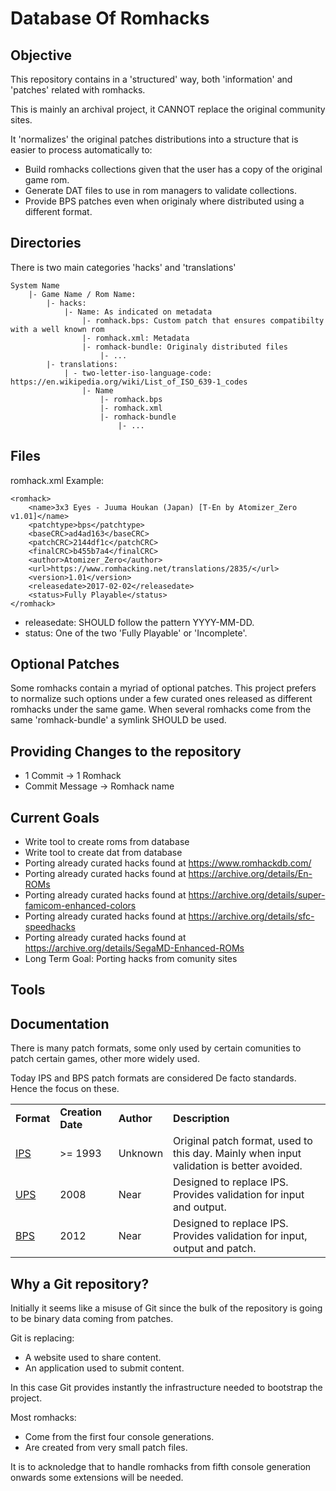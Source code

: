 # Database Of Romhacks

## Objective
This repository contains in a 'structured' way, both 'information' and 'patches' related with romhacks.

This is mainly an archival project, it CANNOT replace the original community sites.

It 'normalizes' the original patches distributions into a structure that is easier to process automatically to:
- Build romhacks collections given that the user has a copy of the original game rom.
- Generate DAT files to use in rom managers to validate collections.
- Provide BPS patches even when originaly where distributed using a different format.

## Directories
There is two main categories 'hacks' and 'translations'

```
System Name
    |- Game Name / Rom Name:
        |- hacks:
            |- Name: As indicated on metadata
                |- romhack.bps: Custom patch that ensures compatibilty with a well known rom
                |- romhack.xml: Metadata
                |- romhack-bundle: Originaly distributed files
                    |- ...
        |- translations:
            | - two-letter-iso-language-code: https://en.wikipedia.org/wiki/List_of_ISO_639-1_codes
                |- Name
                    |- romhack.bps
                    |- romhack.xml
                    |- romhack-bundle
                        |- ...
```

## Files
romhack.xml Example:
```
<romhack>
    <name>3x3 Eyes - Juuma Houkan (Japan) [T-En by Atomizer_Zero v1.01]</name>
    <patchtype>bps</patchtype>
    <baseCRC>ad4ad163</baseCRC>
    <patchCRC>2144df1c</patchCRC>
    <finalCRC>b455b7a4</finalCRC>
    <author>Atomizer_Zero</author>
    <url>https://www.romhacking.net/translations/2835/</url>
    <version>1.01</version>
    <releasedate>2017-02-02</releasedate>
    <status>Fully Playable</status>
</romhack>
```
- releasedate: SHOULD follow the pattern YYYY-MM-DD.
- status: One of the two 'Fully Playable' or 'Incomplete'.

## Optional Patches
Some romhacks contain a myriad of optional patches.
This project prefers to normalize such options under a few curated ones released as different romhacks under the same game.
When several romhacks come from the same 'romhack-bundle' a symlink SHOULD be used.

## Providing Changes to the repository
- 1 Commit -> 1 Romhack
- Commit Message -> Romhack name

## Current Goals
- Write tool to create roms from database
- Write tool to create dat from database
- Porting already curated hacks found at https://www.romhackdb.com/
- Porting already curated hacks found at https://archive.org/details/En-ROMs
- Porting already curated hacks found at https://archive.org/details/super-famicom-enhanced-colors
- Porting already curated hacks found at https://archive.org/details/sfc-speedhacks
- Porting already curated hacks found at https://archive.org/details/SegaMD-Enhanced-ROMs
- Long Term Goal: Porting hacks from comunity sites

## Tools

## Documentation
There is many patch formats, some only used by certain comunities to patch certain games, other more widely used.

Today IPS and BPS patch formats are considered De facto standards. Hence the focus on these.

|     |     |     |     |
| --- | --- | --- | --- |
| **Format** | **Creation Date** | **Author** | **Description** |
| [IPS](/doc/ips/ips.md) | >= 1993   | Unknown | Original patch format, used to this day. Mainly when input validation is better avoided. |
| [UPS](/doc/ups1/ups-spec.pdf) | 2008   | Near | Designed to replace IPS. Provides validation for input and output. |
| [BPS](/doc/bps1/bps_spec.md) | 2012   | Near | Designed to replace IPS. Provides validation for input, output and patch. |

## Why a Git repository?
Initially it seems like a misuse of Git since the bulk of the repository is going to be binary data coming from patches.

Git is replacing:
- A website used to share content.
- An application used to submit content.

In this case Git provides instantly the infrastructure needed to bootstrap the project.

Most romhacks:
- Come from the first four console generations.
- Are created from very small patch files.

It is to acknoledge that to handle romhacks from fifth console generation onwards some extensions will be needed.